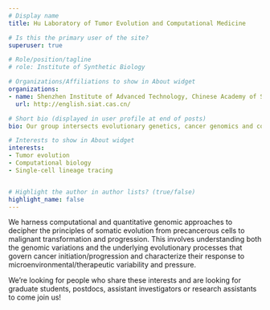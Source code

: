```yaml
---
# Display name
title: Hu Laboratory of Tumor Evolution and Computational Medicine

# Is this the primary user of the site?
superuser: true

# Role/position/tagline
# role: Institute of Synthetic Biology

# Organizations/Affiliations to show in About widget
organizations:
- name: Shenzhen Institute of Advanced Technology, Chinese Academy of Sciences
  url: http://english.siat.cas.cn/

# Short bio (displayed in user profile at end of posts)
bio: Our group intersects evolutionary genetics, cancer genomics and computational modeling to delineate the evolutionary dynamics of tumor growth and metastasis.

# Interests to show in About widget
interests:
- Tumor evolution
- Computational biology
- Single-cell lineage tracing


# Highlight the author in author lists? (true/false)
highlight_name: false
---
```


We harness computational and quantitative genomic approaches to decipher the principles of somatic evolution from precancerous cells to malignant transformation and progression. This involves understanding both the genomic variations and the underlying evolutionary processes that govern cancer initiation/progression and characterize their response to microenvironmental/therapeutic variability and pressure.

We’re looking for people who share these interests and are looking for graduate students, postdocs, assistant investigators or research assistants to come join us!
